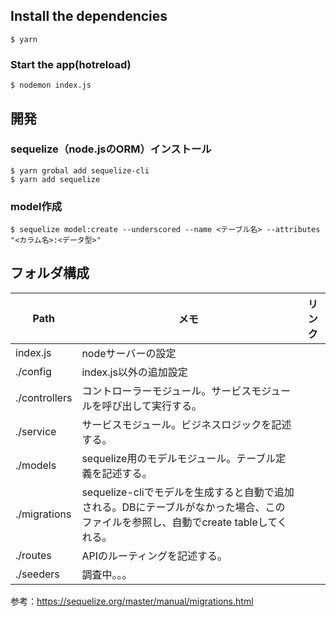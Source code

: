 ## Install the dependencies
```
$ yarn
```

### Start the app(hotreload)
```
$ nodemon index.js
```

## 開発
### sequelize（node.jsのORM）インストール
```
$ yarn grobal add sequelize-cli
$ yarn add sequelize
```

### model作成
```
$ sequelize model:create --underscored --name <テーブル名> --attributes "<カラム名>:<データ型>"
```

## フォルダ構成
| Path	| メモ	| リンク|
| --- | --- | --- |
| index.js | nodeサーバーの設定	|	 |
| ./config | index.js以外の追加設定 |	 |
| ./controllers | コントローラーモジュール。サービスモジュールを呼び出して実行する。 |
| ./service |	サービスモジュール。ビジネスロジックを記述する。 |  |
| ./models | sequelize用のモデルモジュール。テーブル定義を記述する。 |  |
| ./migrations | sequelize-cliでモデルを生成すると自動で追加される。DBにテーブルがなかった場合、このファイルを参照し、自動でcreate tableしてくれる。 |  |
| ./routes | APIのルーティングを記述する。 |	 |
| ./seeders　| 調査中。。。 |  |
参考：https://sequelize.org/master/manual/migrations.html